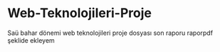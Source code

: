 # Web-Teknolojileri-Proje
Saü bahar dönemi web teknolojileri proje dosyası
son raporu raporpdf şeklide ekleyem
